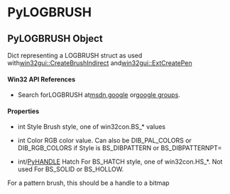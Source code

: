 # PyLOGBRUSH

## PyLOGBRUSH Object



Dict representing a LOGBRUSH struct as used with[win32gui::CreateBrushIndirect](win32gui.md#win32guicreatebrushindirect) and[win32gui::ExtCreatePen](win32gui.md#win32guiextcreatepen)

#### Win32 API References


  - Search forLOGBRUSH at[msdn](#http://search.msdn.microsoft.com/search/results.aspx?view=msdn&query=logbrush),[google](#http://www.google.com/search?q=logbrush) or[google groups](#http://groups.google.com/groups?q=logbrush)\.

#### Properties

  - int Style
    Brush style, one of win32con\.BS\_\* values

  - int Color
    RGB color value\.  Can also be DIB\_PAL\_COLORS or DIB\_RGB\_COLORS if Style is BS\_DIBPATTERN or BS\_DIBPATTERNPT=

  - int/[PyHANDLE](#pyhandle) Hatch
    For BS\_HATCH style, one of win32con\.HS\_\*\. Not used For BS\_SOLID or BS\_HOLLOW\. 

For a pattern brush, this should be a handle to a bitmap